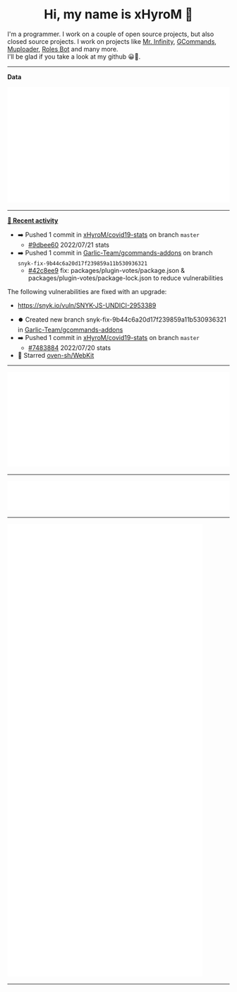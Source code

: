 <p align="center">
    <!-- <img src="https://avatars.githubusercontent.com/u/56601352" width="192" alt="hyro's pfp" /> -->
    <h1 align="center">Hi, my name is xHyroM 👋</h1>
</p>

I'm a programmer. I work on a couple of open source projects, but also closed source projects. I work on projects like [Mr. Infinity](https://discord.com/oauth2/authorize?client_id=720321585625694239&scope=bot%20applications.commands&permissions=8&redirect_uri=https://blobs.gq/imanager&prompt=consent&response_type=code), [GCommands](https://github.com/Garlic-Team/GCommands), [Muploader](https://github.com/xHyroM/Muploader), [Roles Bot](https://github.com/xHyroM/roles-bot) and many more.  
I'll be glad if you take a look at my github 😀👀.

___
**Data**

<img src="https://github.com/xHyroM/xHyroM/blob/master/.cache/base.svg">

___

**[📰 Recent activity](https://github.com/xHyroM)**
* ➡️ Pushed 1 commit in [xHyroM/covid19-stats](https://github.com/xHyroM/covid19-stats) on branch `master`
  * [#9dbee60](https://github.com/xHyroM/covid19-stats/commit/9dbee60) 2022/07/21 stats
* ➡️ Pushed 1 commit in [Garlic-Team/gcommands-addons](https://github.com/Garlic-Team/gcommands-addons) on branch `snyk-fix-9b44c6a20d17f239859a11b530936321`
  * [#42c8ee9](https://github.com/Garlic-Team/gcommands-addons/commit/42c8ee9) fix: packages/plugin-votes/package.json &amp; packages/plugin-votes/package-lock.json to reduce vulnerabilities

The following vulnerabilities are fixed with an upgrade:
- https://snyk.io/vuln/SNYK-JS-UNDICI-2953389
* ⏺️ Created new branch snyk-fix-9b44c6a20d17f239859a11b530936321 in [Garlic-Team/gcommands-addons](https://github.com/Garlic-Team/gcommands-addons)
* ➡️ Pushed 1 commit in [xHyroM/covid19-stats](https://github.com/xHyroM/covid19-stats) on branch `master`
  * [#7483884](https://github.com/xHyroM/covid19-stats/commit/7483884) 2022/07/20 stats
* 🌟 Starred [oven-sh/WebKit](https://github.com/oven-sh/WebKit)


___

<img src="https://github.com/xHyroM/xHyroM/blob/master/.cache/isocalendar.svg">

___

<img src="https://github.com/xHyroM/xHyroM/blob/master/.cache/languages.svg">

___

<img src="https://github.com/xHyroM/xHyroM/blob/master/.cache/achievements.svg">

___
